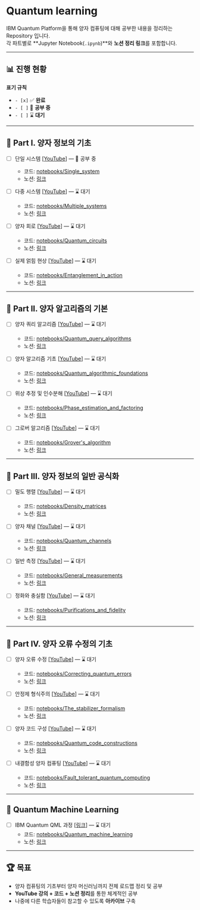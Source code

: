 
# Quantum learning

IBM Quantum Platform을 통해 양자 컴퓨팅에 대해 공부한 내용을 정리하는 Repository 입니다.  
각 파트별로 **Jupyter Notebook(`.ipynb`)**와 **노션 정리 링크**를 포함합니다.  

---

## 📊 진행 현황

**표기 규칙**
- `- [x]` ✅ **완료**
- `- [ ]` 🚧 **공부 중** 
- `- [ ]` ⌛ **대기** 

---

## 📘 Part I. 양자 정보의 기초

- [ ] 단일 시스템 [[YouTube](https://www.youtube.com/watch?v=3-c4xJa7Flk&list=PLOFEBzvs-VvqKKMXX4vbi4EB1uaErFMSO&index=3)] — 🚧 공부 중
  - 코드: [notebooks/Single_system](notebooks/1_Single_systems/)  
  - 노션: [링크]()

- [ ] 다중 시스템 [[YouTube](https://www.youtube.com/watch?v=DfZZS8Spe7U&list=PLOFEBzvs-VvqKKMXX4vbi4EB1uaErFMSO&index=4)] — ⌛ 대기  
  - 코드: [notebooks/Multiple_systems](notebooks/2_Multiple_systems/)  
  - 노션: [링크]()

- [ ] 양자 회로 [[YouTube](https://www.youtube.com/watch?v=30U2DTfIrOU&list=PLOFEBzvs-VvqKKMXX4vbi4EB1uaErFMSO&index=5)] — ⌛ 대기  
  - 코드: [notebooks/Quantum_circuits](notebooks/3_Quantum_circuits/)  
  - 노션: [링크]()

- [ ] 실제 얽힘 현상 [[YouTube](https://www.youtube.com/watch?v=GSsElSQgMbU&list=PLOFEBzvs-VvqKKMXX4vbi4EB1uaErFMSO&index=6)] — ⌛ 대기  
  - 코드: [notebooks/Entanglement_in_action](notebooks/4_Entanglement_in_action/)  
  - 노션: [링크]()

---

## 📗 Part II. 양자 알고리즘의 기본

- [ ] 양자 쿼리 알고리즘 [[YouTube](https://www.youtube.com/watch?v=2wticzHE1vs&list=PLOFEBzvs-VvqKKMXX4vbi4EB1uaErFMSO&index=7)] — ⌛ 대기  
  - 코드: [notebooks/Quantum_query_algorithms](notebooks/5_Quantum_query_algorithms/)  
  - 노션: [링크]()

- [ ] 양자 알고리즘 기초 [[YouTube](https://www.youtube.com/watch?v=2wxxvwRGANQ&list=PLOFEBzvs-VvqKKMXX4vbi4EB1uaErFMSO&index=8)] — ⌛ 대기  
  - 코드: [notebooks/Quantum_algorithmic_foundations](notebooks/6_Quantum_algorithmic_foundations/)  
  - 노션: [링크]()

- [ ] 위상 추정 및 인수분해 [[YouTube](https://www.youtube.com/watch?v=2wxxvwRGANQ&list=PLOFEBzvs-VvqKKMXX4vbi4EB1uaErFMSO&index=9)] — ⌛ 대기  
  - 코드: [notebooks/Phase_estimation_and_factoring](notebooks/7_Phase_estimation_and_factoring/)  
  - 노션: [링크]()

- [ ] 그로버 알고리즘 [[YouTube](https://www.youtube.com/watch?v=2wxxvwRGANQ&list=PLOFEBzvs-VvqKKMXX4vbi4EB1uaErFMSO&index=10)] — ⌛ 대기  
  - 코드: [notebooks/Grover's_algorithm](notebooks/8_Grover's_algorithm/)  
  - 노션: [링크]()

---

## 📙 Part III. 양자 정보의 일반 공식화

- [ ] 밀도 행렬 [[YouTube](https://www.youtube.com/watch?v=2wticzHE1vs&list=PLOFEBzvs-VvqKKMXX4vbi4EB1uaErFMSO&index=11)] — ⌛ 대기  
  - 코드: [notebooks/Density_matrices](notebooks/9_Density_matrices/)  
  - 노션: [링크]()

- [ ] 양자 채널 [[YouTube](https://www.youtube.com/watch?v=2wticzHE1vs&list=PLOFEBzvs-VvqKKMXX4vbi4EB1uaErFMSO&index=12)] — ⌛ 대기  
  - 코드: [notebooks/Quantum_channels](notebooks/10_Quantum_channels/)  
  - 노션: [링크]()

- [ ] 일반 측정 [[YouTube](https://www.youtube.com/watch?v=2wticzHE1vs&list=PLOFEBzvs-VvqKKMXX4vbi4EB1uaErFMSO&index=13)] — ⌛ 대기  
  - 코드: [notebooks/General_measurements](notebooks/11_General_measurements/)  
  - 노션: [링크]()

- [ ] 정화와 충실함 [[YouTube](https://www.youtube.com/watch?v=2wticzHE1vs&list=PLOFEBzvs-VvqKKMXX4vbi4EB1uaErFMSO&index=14)] — ⌛ 대기  
  - 코드: [notebooks/Purifications_and_fidelity](notebooks/12_Purifications_and_fidelity/)  
  - 노션: [링크]()

---

## 📕 Part IV. 양자 오류 수정의 기초

- [ ] 양자 오류 수정 [[YouTube](https://www.youtube.com/watch?v=2wticzHE1vs&list=PLOFEBzvs-VvqKKMXX4vbi4EB1uaErFMSO&index=15)] — ⌛ 대기  
  - 코드: [notebooks/Correcting_quantum_errors](notebooks/13_Correcting_quantum_errors/)  
  - 노션: [링크]()

- [ ] 안정제 형식주의 [[YouTube](https://www.youtube.com/watch?v=2wticzHE1vs&list=PLOFEBzvs-VvqKKMXX4vbi4EB1uaErFMSO&index=16)] — ⌛ 대기  
  - 코드: [notebooks/The_stabilizer_formalism](notebooks/14_The_stabilizer_formalism/)  
  - 노션: [링크]()

- [ ] 양자 코드 구성 [[YouTube](https://www.youtube.com/watch?v=2wticzHE1vs&list=PLOFEBzvs-VvqKKMXX4vbi4EB1uaErFMSO&index=17)] — ⌛ 대기  
  - 코드: [notebooks/Quantum_code_constructions](notebooks/15_Quantum_code_constructions/)  
  - 노션: [링크]()

- [ ] 내결함성 양자 컴퓨팅 [[YouTube](https://www.youtube.com/watch?v=2wticzHE1vs&list=PLOFEBzvs-VvqKKMXX4vbi4EB1uaErFMSO&index=18)] — ⌛ 대기  
  - 코드: [notebooks/Fault_tolerant_quantum_computing](notebooks/16_Fault_tolerant_quantum_computing/)  
  - 노션: [링크]()

---

## 🤖 Quantum Machine Learning

- [ ] IBM Quantum QML 과정 [[링크](https://quantum.cloud.ibm.com/learning/en/courses/quantum-machine-learning)] — ⌛ 대기  
  - 코드: [notebooks/Quantum_machine_learning](notebooks/17_Quantum_machine_learning/)  
  - 노션: [링크]()

---

## 🏆 목표
- 양자 컴퓨팅의 기초부터 양자 머신러닝까지 전체 로드맵 정리 및 공부
- **YouTube 강의 + 코드 + 노션 정리**를 통한 체계적인 공부
- 나중에 다른 학습자들이 참고할 수 있도록 **아카이브** 구축
